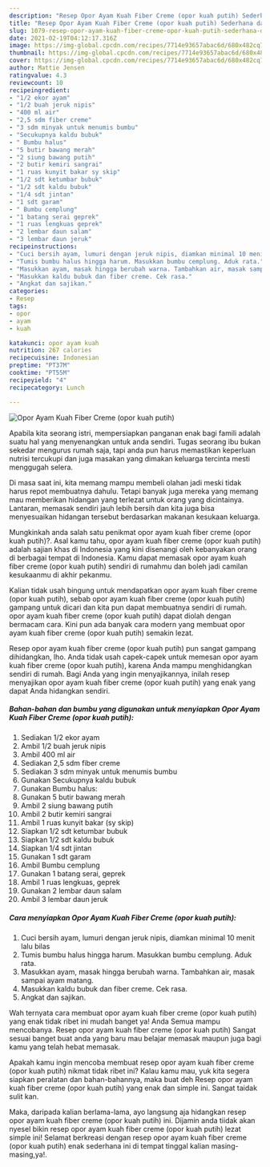 ```yaml
---
description: "Resep Opor Ayam Kuah Fiber Creme (opor kuah putih) Sederhana dan Mudah Dibuat"
title: "Resep Opor Ayam Kuah Fiber Creme (opor kuah putih) Sederhana dan Mudah Dibuat"
slug: 1079-resep-opor-ayam-kuah-fiber-creme-opor-kuah-putih-sederhana-dan-mudah-dibuat
date: 2021-02-19T04:12:17.316Z
image: https://img-global.cpcdn.com/recipes/7714e93657abac6d/680x482cq70/opor-ayam-kuah-fiber-creme-opor-kuah-putih-foto-resep-utama.jpg
thumbnail: https://img-global.cpcdn.com/recipes/7714e93657abac6d/680x482cq70/opor-ayam-kuah-fiber-creme-opor-kuah-putih-foto-resep-utama.jpg
cover: https://img-global.cpcdn.com/recipes/7714e93657abac6d/680x482cq70/opor-ayam-kuah-fiber-creme-opor-kuah-putih-foto-resep-utama.jpg
author: Mattie Jensen
ratingvalue: 4.3
reviewcount: 10
recipeingredient:
- "1/2 ekor ayam"
- "1/2 buah jeruk nipis"
- "400 ml air"
- "2,5 sdm fiber creme"
- "3 sdm minyak untuk menumis bumbu"
- "Secukupnya kaldu bubuk"
- " Bumbu halus"
- "5 butir bawang merah"
- "2 siung bawang putih"
- "2 butir kemiri sangrai"
- "1 ruas kunyit bakar sy skip"
- "1/2 sdt ketumbar bubuk"
- "1/2 sdt kaldu bubuk"
- "1/4 sdt jintan"
- "1 sdt garam"
- " Bumbu cemplung"
- "1 batang serai geprek"
- "1 ruas lengkuas geprek"
- "2 lembar daun salam"
- "3 lembar daun jeruk"
recipeinstructions:
- "Cuci bersih ayam, lumuri dengan jeruk nipis, diamkan minimal 10 menit lalu bilas"
- "Tumis bumbu halus hingga harum. Masukkan bumbu cemplung. Aduk rata."
- "Masukkan ayam, masak hingga berubah warna. Tambahkan air, masak sampai ayam matang."
- "Masukkan kaldu bubuk dan fiber creme. Cek rasa."
- "Angkat dan sajikan."
categories:
- Resep
tags:
- opor
- ayam
- kuah

katakunci: opor ayam kuah 
nutrition: 267 calories
recipecuisine: Indonesian
preptime: "PT37M"
cooktime: "PT55M"
recipeyield: "4"
recipecategory: Lunch

---
```



![Opor Ayam Kuah Fiber Creme (opor kuah putih)](https://img-global.cpcdn.com/recipes/7714e93657abac6d/680x482cq70/opor-ayam-kuah-fiber-creme-opor-kuah-putih-foto-resep-utama.jpg)

Apabila kita seorang istri, mempersiapkan panganan enak bagi famili adalah suatu hal yang menyenangkan untuk anda sendiri. Tugas seorang ibu bukan sekedar mengurus rumah saja, tapi anda pun harus memastikan keperluan nutrisi tercukupi dan juga masakan yang dimakan keluarga tercinta mesti menggugah selera.

Di masa  saat ini, kita memang mampu membeli olahan jadi meski tidak harus repot membuatnya dahulu. Tetapi banyak juga mereka yang memang mau memberikan hidangan yang terlezat untuk orang yang dicintainya. Lantaran, memasak sendiri jauh lebih bersih dan kita juga bisa menyesuaikan hidangan tersebut berdasarkan makanan kesukaan keluarga. 



Mungkinkah anda salah satu penikmat opor ayam kuah fiber creme (opor kuah putih)?. Asal kamu tahu, opor ayam kuah fiber creme (opor kuah putih) adalah sajian khas di Indonesia yang kini disenangi oleh kebanyakan orang di berbagai tempat di Indonesia. Kamu dapat memasak opor ayam kuah fiber creme (opor kuah putih) sendiri di rumahmu dan boleh jadi camilan kesukaanmu di akhir pekanmu.

Kalian tidak usah bingung untuk mendapatkan opor ayam kuah fiber creme (opor kuah putih), sebab opor ayam kuah fiber creme (opor kuah putih) gampang untuk dicari dan kita pun dapat membuatnya sendiri di rumah. opor ayam kuah fiber creme (opor kuah putih) dapat diolah dengan bermacam cara. Kini pun ada banyak cara modern yang membuat opor ayam kuah fiber creme (opor kuah putih) semakin lezat.

Resep opor ayam kuah fiber creme (opor kuah putih) pun sangat gampang dihidangkan, lho. Anda tidak usah capek-capek untuk memesan opor ayam kuah fiber creme (opor kuah putih), karena Anda mampu menghidangkan sendiri di rumah. Bagi Anda yang ingin menyajikannya, inilah resep menyajikan opor ayam kuah fiber creme (opor kuah putih) yang enak yang dapat Anda hidangkan sendiri.

<!--inarticleads1-->

##### Bahan-bahan dan bumbu yang digunakan untuk menyiapkan Opor Ayam Kuah Fiber Creme (opor kuah putih):

1. Sediakan 1/2 ekor ayam
1. Ambil 1/2 buah jeruk nipis
1. Ambil 400 ml air
1. Sediakan 2,5 sdm fiber creme
1. Sediakan 3 sdm minyak untuk menumis bumbu
1. Gunakan Secukupnya kaldu bubuk
1. Gunakan  Bumbu halus:
1. Gunakan 5 butir bawang merah
1. Ambil 2 siung bawang putih
1. Ambil 2 butir kemiri sangrai
1. Ambil 1 ruas kunyit bakar (sy skip)
1. Siapkan 1/2 sdt ketumbar bubuk
1. Siapkan 1/2 sdt kaldu bubuk
1. Siapkan 1/4 sdt jintan
1. Gunakan 1 sdt garam
1. Ambil  Bumbu cemplung
1. Gunakan 1 batang serai, geprek
1. Ambil 1 ruas lengkuas, geprek
1. Gunakan 2 lembar daun salam
1. Ambil 3 lembar daun jeruk




<!--inarticleads2-->

##### Cara menyiapkan Opor Ayam Kuah Fiber Creme (opor kuah putih):

1. Cuci bersih ayam, lumuri dengan jeruk nipis, diamkan minimal 10 menit lalu bilas
1. Tumis bumbu halus hingga harum. Masukkan bumbu cemplung. Aduk rata.
1. Masukkan ayam, masak hingga berubah warna. Tambahkan air, masak sampai ayam matang.
1. Masukkan kaldu bubuk dan fiber creme. Cek rasa.
1. Angkat dan sajikan.




Wah ternyata cara membuat opor ayam kuah fiber creme (opor kuah putih) yang enak tidak ribet ini mudah banget ya! Anda Semua mampu mencobanya. Resep opor ayam kuah fiber creme (opor kuah putih) Sangat sesuai banget buat anda yang baru mau belajar memasak maupun juga bagi kamu yang telah hebat memasak.

Apakah kamu ingin mencoba membuat resep opor ayam kuah fiber creme (opor kuah putih) nikmat tidak ribet ini? Kalau kamu mau, yuk kita segera siapkan peralatan dan bahan-bahannya, maka buat deh Resep opor ayam kuah fiber creme (opor kuah putih) yang enak dan simple ini. Sangat taidak sulit kan. 

Maka, daripada kalian berlama-lama, ayo langsung aja hidangkan resep opor ayam kuah fiber creme (opor kuah putih) ini. Dijamin anda tiidak akan nyesel bikin resep opor ayam kuah fiber creme (opor kuah putih) lezat simple ini! Selamat berkreasi dengan resep opor ayam kuah fiber creme (opor kuah putih) enak sederhana ini di tempat tinggal kalian masing-masing,ya!.

